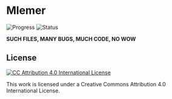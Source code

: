 # Mlemer

![Progress](https://img.shields.io/badge/Progress-Incomplete-orange.svg)
![Status](https://img.shields.io/badge/Status-Heavy%20Development-red.svg)

**SUCH FILES, MANY BUGS, MUCH CODE, NO WOW**

## License

[![CC Attribution 4.0 International License](https://i.creativecommons.org/l/by/4.0/88x31.png)](http://creativecommons.org/licenses/by/4.0/legalcode.txt)

This work is licensed under a Creative Commons Attribution 4.0 International License.